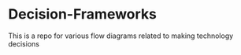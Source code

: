 # Decision-Frameworks
This is a repo for various flow diagrams related to making technology decisions
